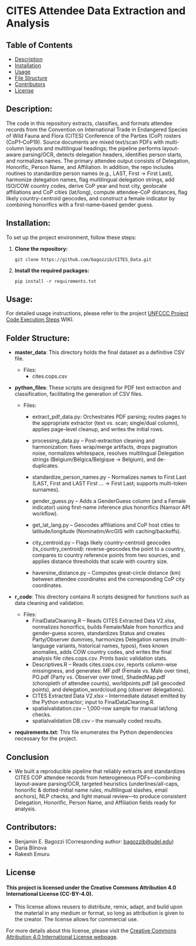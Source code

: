 # CITES Attendee Data Extraction and Analysis

## Table of Contents
- [Description](#description)
- [Installation](#installation)
- [Usage](#usage)
- [File Structure](#folder-structure)
- [Contributors](#contributors)
- [License](#license)


## Description:
The code in this repository extracts, classifies, and formats attendee records from the Convention on International Trade in Endangered Species of Wild Fauna and Flora (CITES) Conference of the Parties (CoP) rosters (CoP1–CoP19). Source documents are mixed text/scan PDFs with multi-column layouts and multilingual headings; the pipeline performs layout-aware parsing/OCR, detects delegation headers, identifies person starts, and normalizes names. The primary attendee output consists of Delegation, Honorific, Person Name, and Affiliation.
In addition, the repo includes routines to standardize person names (e.g., LAST, First → First Last), harmonize delegation names, flag multilingual delegation strings, add ISO/COW country codes, derive CoP year and host city, geolocate affiliations and CoP cities (lat/long), compute attendee–CoP distances, flag likely country-centroid geocodes, and construct a female indicator by combining honorifics with a first-name–based gender guess.

## Installation:
To set up the project environment, follow these steps:

1. **Clone the repository:**
   ```
   git clone https://github.com/bagozzib/CITES_Data.git
   ```
   
2. **Install the required packages:**
   ```
   pip install -r requirements.txt
   ```

## Usage:
   For detailed usage instructions, please refer to the project [UNFCCC Project Code Execution Steps](https://github.com/bagozzib/UNFCCC-Attendance-Data/wiki/UNFCCC-Project-Code--Execution-Steps) WIKI.

 ## Folder Structure:
   - **master_data**: This directory holds the final dataset as a definitive CSV file.
        - Files:
           -  cites.cops.csv
        
   - **python_files**: These scripts are designed for PDF text extraction and classification, facilitating the generation of CSV files.
        - Files:
           - extract_pdf_data.py: Orchestrates PDF parsing; routes pages to the appropriate extractor (text vs. scan; single/dual column), applies page-level cleanup, and writes the initial rows.

          - processing_data.py – Post-extraction cleaning and harmonization: fixes wrap/merge artifacts, drops pagination noise, normalizes whitespace, resolves multilingual Delegation strings (Belgium/Bélgica/Belgique → Belgium), and de-duplicates.

          - standardize_person_names.py – Normalizes names to First Last (LAST, First and LAST First … → First Last; supports multi-token surnames).

          - gender_guess.py – Adds a GenderGuess column (and a Female indicator) using first-name inference plus honorifics (Namsor API workflow).

          - get_lat_lang.py – Geocodes affiliations and CoP host cities to latitude/longitude (Nominatim/ArcGIS with caching/backoffs).

          - city_centroid.py – Flags likely country-centroid geocodes (is_country_centroid): reverse-geocodes the point to a country, compares to country reference points from two sources, and applies distance thresholds that scale with country size.

          - haversine_distance.py – Computes great-circle distance (km) between attendee coordinates and the corresponding CoP city coordinates.     

   - **r_code**: This directory contains R scripts designed for functions such as data cleaning and validation.
       - Files:
          - FinalDataCleaning.R – Reads CITES Extracted Data V2.xlsx, normalizes honorifics, builds Female/Male from honorifics and gender-guess scores, standardizes Status and creates Party/Observer dummies, harmonizes Delegation names (multi-language variants, historical names, typos), fixes known anomalies, adds COW country codes, and writes the final analysis file cites.cops.csv. Prints basic validation stats.
          - Descriptives.R – Reads cites.cops.csv, reports column-wise missingness, and generates: MF.pdf (Female vs. Male over time), PO.pdf (Party vs. Observer over time), ShadedMap.pdf (choropleth of attendee counts), worldpoints.pdf (all geocoded points), and delegation_wordcloud.png (observer delegations).
          - CITES Extracted Data V2.xlsx – Intermediate dataset emitted by the Python extractor; input to FinalDataCleaning.R.
          - spatialvalidation.csv – 1,000-row sample for manual lat/long checks.
          - spatialvalidation DB.csv – the manually coded results.

     
   - **requirements.txt**: This file enumerates the Python dependencies necessary for the project.
     
## Conclusion
  - We built a reproducible pipeline that reliably extracts and standardizes CITES COP attendee records from heterogeneous PDFs—combining layout-aware parsing/OCR, targeted heuristics (underlines/all-caps, honorific & dotted-initial name rules, multilingual slashes, email anchors), NLP checks, and light manual review—to produce consistent Delegation, Honorific, Person Name, and Affiliation fields ready for analysis.
## Contributors:
   - Benjamin E. Bagozzi (Corresponding author: bagozzib@udel.edu)
   - Daria Blinova
   - Rakesh Emuru
     
## License

#### This project is licensed under the Creative Commons Attribution 4.0 International License (CC-BY-4.0).
   - This license allows reusers to distribute, remix, adapt, and build upon the material in any medium or format, so long as attribution is given to the creator. The license allows for commercial use.

For more details about this license, please visit the [Creative Commons Attribution 4.0 International License webpage](https://creativecommons.org/licenses/by/4.0/).



   

